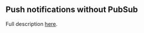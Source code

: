 ## Push notifications without PubSub

Full description [here][mod_event_pusher_push].

[mod_event_pusher_push]: ../modules/mod_event_pusher_push.md
